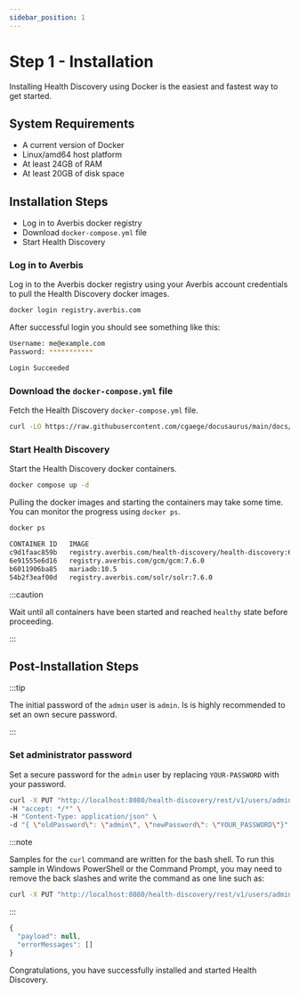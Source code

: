 ```yaml
---
sidebar_position: 1
---
```



# Step 1 - Installation

Installing Health Discovery using Docker is the easiest and fastest way to get started.

## System Requirements

- A current version of Docker 
- Linux/amd64 host platform
- At least 24GB of RAM
- At least 20GB of disk space


## Installation Steps

- Log in to Averbis docker registry
- Download `docker-compose.yml` file
- Start Health Discovery


### Log in to Averbis

Log in to the Averbis docker registry using your Averbis account credentials to pull the Health Discovery docker images.

```bash
docker login registry.averbis.com
```

After successful login you should see something like this:

```bash title=Output
Username: me@example.com
Password: ***********

Login Succeeded
```

### Download the `docker-compose.yml` file

Fetch the Health Discovery `docker-compose.yml` file.

```bash
curl -LO https://raw.githubusercontent.com/cgaege/docusaurus/main/docs/assets/docker-compose.yml
```


### Start Health Discovery

Start the Health Discovery docker containers.

```bash
docker compose up -d
```

Pulling the docker images and starting the containers may take some time. You can monitor the progress using `docker ps`. 

```bash
docker ps
```

```bash title=Output
CONTAINER ID   IMAGE                                                           COMMAND                  CREATED          STATUS                             PORTS                                                             NAMES
c9d1faac859b   registry.averbis.com/health-discovery/health-discovery:6.19.0   "./health-discovery.…"   45 seconds ago   Up 44 seconds (health: starting)   1099/tcp, 8101/tcp, 8181/tcp, 44444/tcp, 0.0.0.0:8080->8080/tcp   downloads-health-discovery-hd-1
6e91555e6d16   registry.averbis.com/gcm/gcm:7.6.0                              "karaf run"              7 days ago       Up 45 seconds (health: starting)   1099/tcp, 8101/tcp, 8181/tcp, 44444/tcp                           downloads-gcm-1
b6011906ba85   mariadb:10.5                                                    "docker-entrypoint.s…"   7 days ago       Up 44 seconds                      3306/tcp                                                          downloads-database-1
54b2f3eaf00d   registry.averbis.com/solr/solr:7.6.0                            "./platform-solr.sh"     7 days ago       Up 45 seconds (healthy)            8983/tcp                                                          downloads-solr-1

```


:::caution

Wait until all containers have been started and reached `healthy` state before proceeding.

:::

## Post-Installation Steps

:::tip

The initial password of the `admin` user is `admin`. Is is highly recommended to set an own secure password.

:::

### Set administrator password

Set a secure password for the `admin` user by replacing `YOUR-PASSWORD` with your password.

```bash title="PUT /v1/users/{userName}/changeMyPassword" showLineNumbers
curl -X PUT "http://localhost:8080/health-discovery/rest/v1/users/admin/changeMyPassword" \
-H "accept: */*" \
-H "Content-Type: application/json" \
-d "{ \"oldPassword\": \"admin\", \"newPassword\": \"YOUR_PASSWORD\"}"
```
:::note

Samples for the `curl` command are written for the bash shell. To run this sample in Windows PowerShell or the Command Prompt, you may need to remove the back slashes and write the command as one line such as:
```cmd
curl -X PUT "http://localhost:8080/health-discovery/rest/v1/users/admin/changeMyPassword" -H "accept: */*" -H "Content-Type: application/json" -d "{ \"oldPassword\": \"admin\", \"newPassword\": \"YOUR_PASSWORD\"}"
```
:::

```js title=RESPONSE
{
  "payload": null,
  "errorMessages": []
}
```
Congratulations, you have successfully installed and started Health Discovery.